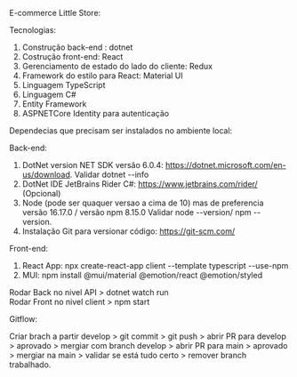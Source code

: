 E-commerce Little Store:

Tecnologias:

1. Construção back-end :  dotnet
2. Costrução front-end: React
3. Gerenciamento de estado do lado do cliente: Redux
4. Framework do estilo para React:  Material UI
5. Linguagem TypeScript
6. Linguagem C#
7. Entity Framework
8. ASPNETCore Identity para autenticação

Dependecias que precisam ser instalados no ambiente local:

Back-end:
1. DotNet version  NET SDK versão 6.0.4:  https://dotnet.microsoft.com/en-us/download. Validar dotnet --info
2. DotNet IDE JetBrains Rider C#: https://www.jetbrains.com/rider/ (Opcional)
3. Node (pode ser quaquer versao a cima de 10)  mas de preferencia versão 16.17.0  / versão npm 8.15.0 Validar node --version/ npm --version. 
4. Instalação Git para versionar código:  https://git-scm.com/

Front-end:
1. React App: npx create-react-app client --template typescript --use-npm
2. MUI: npm install @mui/material @emotion/react @emotion/styled


Rodar Back no nivel API > dotnet watch run <br>
Rodar Front no nivel client > npm start

Gitflow:

Criar brach a partir develop > git commit > git push > abrir PR para develop > aprovado > mergiar com branch develop > abrir PR para main > aprovado > mergiar na main > validar se está tudo certo > remover branch trabalhado.
